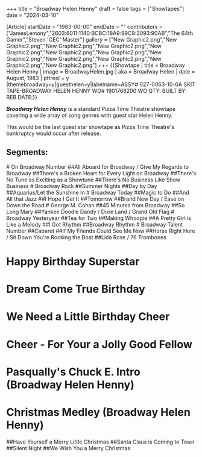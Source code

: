 +++
title = "Broadway Helen Henny"
draft = false
tags = ["Showtapes"]
date = "2024-03-10"

[Article]
startDate = "1983-00-00"
endDate = ""
contributors = ["JamesLemony","2603:6011:1140:BCBC:18A9:99C9:3093:90AB","The 64th Gamer","Steven 'CEC' Master"]
gallery = ["New Graphic2.png","New Graphic2.png","New Graphic2.png","New Graphic2.png","New Graphic2.png","New Graphic2.png","New Graphic2.png","New Graphic2.png","New Graphic2.png","New Graphic2.png","New Graphic2.png","New Graphic2.png"]
+++
{{Showtape | title = Broadway Helen Henny
| image = BroadwayHelen.jpg
| aka = Broadway Helen
| date = August, 1983
| pttreel = y
|themebroadway=y|guesthelen=y|labelname=ASSY# 027-0063-10-0A
SKIT TAPE-BROADWAY HELEN HENNY
WO# 1901768200 WO QTY:
BUILT BY: REB DATE:}}

<b><i>Broadway Helen Henny</b></i> is a standard Pizza Time Theatre showtape covering a wide array of song genres with guest star Helen Henny. 

This would be the last guest star showtape as Pizza Time Theatre's bankruptcy would occur after release.

<h2>Segments:</h2>
# On Broadway Number
##All Aboard for Broadway / Give My Regards to Broadway
##There's a Broken Heart for Every Light on Broadway
##There's No Tune as Exciting as a Showtune
##There's No Business Like Show Business
# Broadway Rock
##Summer Nights
##Day by Day
##Aquarius/Let the Sunshine In
# Broadway Today
##Magic to Do
##And All that Jazz
##I Hope I Get It
##Tomorrow
##Brand New Day / Ease on Down the Road
# George M. Cohan
##45 Minutes from Broadway
##So Long Mary
##Yankee Doodle Dandy / Dixie Land / Grand Old Flag
# Broadway Yesteryear
##Tea for Two
##Making Whoopie
##A Pretty Girl is Like a Melody
##I Got Rhythm
##Broadway Rhythm
# Broadway Talent Number
##Cabaret
##If My Friends Could See Me Now
##Horse Right Here / Sit Down You're Rocking the Boat
##Lida Rose / 76 Trombones

# Happy Birthday Superstar
# Dream Come True Birthday
# We Need a Little Birthday Cheer
# Cheer - For Your a Jolly Good Fellow
# Pasqually's Chuck E. Intro (Broadway Helen Henny)
# Christmas Medley (Broadway Helen Henny)
##Have Yourself a Merry Little Christmas
##Santa Claus is Coming to Town
##Silent Night
##We Wish You a Merry Christmas


